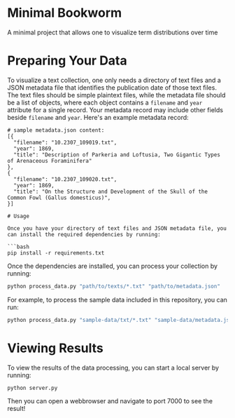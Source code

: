 # Minimal Bookworm

A minimal project that allows one to visualize term distributions over time

# Preparing Your Data

To visualize a text collection, one only needs a directory of text files and a JSON metadata file that identifies the publication date of those text files. The text files should be simple plaintext files, while the metadata file should be a list of objects, where each object contains a `filename` and `year` attribute for a single record. Your metadata record may include other fields beside `filename` and `year`. Here's an example metadata record:

```
# sample metadata.json content:
[{
  "filename": "10.2307_109019.txt",
  "year": 1869,
  "title": "Description of Parkeria and Loftusia, Two Gigantic Types of Arenaceous Foraminifera"
},
{
  "filename": "10.2307_109020.txt",
  "year": 1869,
  "title": "On the Structure and Development of the Skull of the Common Fowl (Gallus domesticus)",
}]

# Usage

Once you have your directory of text files and JSON metadata file, you can install the required dependencies by running:

```bash
pip install -r requirements.txt
```

Once the dependencies are installed, you can process your collection by running:

```bash
python process_data.py "path/to/texts/*.txt" "path/to/metadata.json"
```

For example, to process the sample data included in this repository, you can run:

```bash
python process_data.py "sample-data/txt/*.txt" "sample-data/metadata.json"
```

# Viewing Results

To view the results of the data processing, you can start a local server by running:

```
python server.py
```

Then you can open a webbrowser and navigate to port 7000 to see the result!
